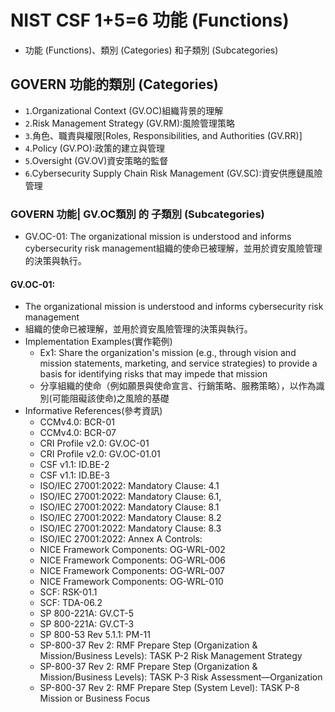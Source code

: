 # NIST CSF 1+5=6 功能 (Functions)
- 功能 (Functions)、類別 (Categories) 和子類別 (Subcategories)
## GOVERN 功能的類別 (Categories)
- `1`.Organizational Context (GV.OC)組織背景的理解
- `2`.Risk Management Strategy (GV.RM):風險管理策略
- `3`.角色、職責與權限[Roles, Responsibilities, and Authorities (GV.RR)]
- `4`.Policy (GV.PO):政策的建立與管理
- `5`.Oversight (GV.OV)資安策略的監督 
- `6`.Cybersecurity Supply Chain Risk Management (GV.SC):資安供應鏈風險管理
### GOVERN 功能| GV.OC類別 的 子類別 (Subcategories)
- GV.OC-01: The organizational mission is understood and informs cybersecurity risk management組織的使命已被理解，並用於資安風險管理的決策與執行。

#### GV.OC-01: 
- The organizational mission is understood and informs cybersecurity risk management
- 組織的使命已被理解，並用於資安風險管理的決策與執行。
- Implementation Examples(實作範例)
  - Ex1: Share the organization's mission (e.g., through vision and mission statements, marketing, and service strategies) to provide a basis for identifying risks that may impede that mission
  - 分享組織的使命（例如願景與使命宣言、行銷策略、服務策略），以作為識別(可能阻礙該使命)之風險的基礎
- Informative References(參考資訊)
  - CCMv4.0: BCR-01
  - CCMv4.0: BCR-07
  - CRI Profile v2.0: GV.OC-01
  - CRI Profile v2.0: GV.OC-01.01
  - CSF v1.1: ID.BE-2
  - CSF v1.1: ID.BE-3
  - ISO/IEC 27001:2022: Mandatory Clause:  4.1
  - ISO/IEC 27001:2022: Mandatory Clause:  6.1,
  - ISO/IEC 27001:2022: Mandatory Clause: 8.1
  - ISO/IEC 27001:2022: Mandatory Clause: 8.2
  - ISO/IEC 27001:2022: Mandatory Clause: 8.3
  - ISO/IEC 27001:2022: Annex A Controls:
  - NICE Framework Components: OG-WRL-002
  - NICE Framework Components: OG-WRL-006
  - NICE Framework Components: OG-WRL-007
  - NICE Framework Components: OG-WRL-010
  - SCF: RSK-01.1
  - SCF: TDA-06.2
  - SP 800-221A: GV.CT-5
  - SP 800-221A: GV.CT-3
  - SP 800-53 Rev 5.1.1: PM-11
  - SP-800-37 Rev 2: RMF Prepare Step (Organization & Mission/Business Levels): TASK P-2 Risk Management Strategy
  - SP-800-37 Rev 2: RMF Prepare Step (Organization & Mission/Business Levels): TASK P-3 Risk Assessment—Organization
  - SP-800-37 Rev 2: RMF Prepare Step (System Level): TASK P-8 Mission or Business Focus
